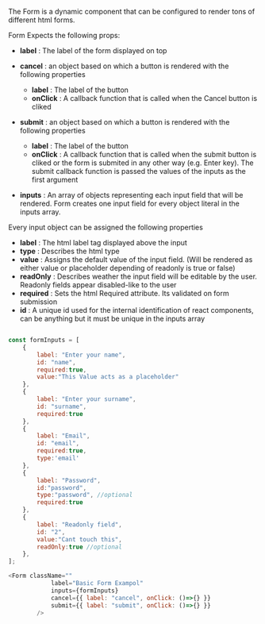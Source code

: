 The Form is a dynamic component that can be configured to render tons of different html forms.

Form Expects the following props:
* **label** : The label of the form displayed on top

* **cancel** : an object based on which a button is rendered with the following properties
    * **label** : The label of the button
    * **onClick** : A callback function that is called when the Cancel button is cliked
    
* **submit** : an object based on which a button is rendered with the following properties
    * **label** : The label of the button
    * **onClick** : A callback function that is called when the submit button is cliked or the form is submited in any other way (e.g. Enter key). The submit callback function is passed the values of the inputs as the first argument
* **inputs** : An array of objects representing each input field that will be rendered. Form creates one input field for every object literal in the inputs array.

Every input object can be assigned the following properties
* **label** : The html label tag displayed above the input
* **type** : Describes the html type
* **value** : Assigns the default value of the input field. (Will be rendered as either value or placeholder depending of readonly is true or false)
* **readOnly** : Describes weather the input field will be editable by the user. Readonly fields appear disabled-like to the user
* **required** : Sets the html Required attribute. Its validated on form submission
* **id** : A unique id used for the internal identification of react components, can be anything but it must be unique in the inputs array
 


```js

const formInputs = [
    {
        label: "Enter your name",
        id: "name",
        required:true,
        value:"This Value acts as a placeholder"
    },
    {
        label: "Enter your surname",
        id: "surname",
        required:true 
    },
    {
        label: "Email",
        id: "email",
        required:true,
        type:'email' 
    },
    {
        label: "Password",
        id:"password",
        type:"password", //optional   
        required:true 
    },
    {
        label: "Readonly field",
        id: "2",
        value:"Cant touch this",
        readOnly:true //optional
    },
];

<Form className=""
            label="Basic Form Exampol"
            inputs={formInputs}
            cancel={{ label: "cancel", onClick: ()=>{} }}
            submit={{ label: "submit", onClick: ()=>{} }}
        />




```
